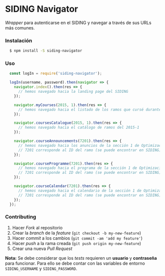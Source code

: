 # SIDING Navigator

*Wrapper* para autenticarse en el SIDING y navegar a través de sus URLs más comunes.

### Instalación

```sh
  $ npm install -S siding-navigator
```

### Uso

```javascript
  const logIn = require('siding-navigator');

  logIn(username, password).then(navigator => {
    navigator.index().then(res => {
      // hemos navegado hacia la landing page del SIDING
    });

    navigator.myCourses(2015, 1).then(res => {
      // hemos navegado hacia el listado de los ramos que cursé durante el 2015-1
    });

    navigator.coursesCatalogue(2015, 1).then(res => {
      // hemos navegado hacia el catálogo de ramos del 2015-1
    });

    navigator.courseAnnouncements(7201).then(res => {
      // hemos navegado hacia los anuncios de la sección 1 de Optimización (2015-1)
      // 7201 corresponde al ID del ramo (se puede encontrar en SIDING).
    });

    navigator.courseProgramme(7201).then(res => {
      // hemos navegado hacia el programa de la sección 1 de Optimización (2015-1)
      // 7201 corresponde al ID del ramo (se puede encontrar en SIDING).
    });

    navigator.courseCalendar(7201).then(res => {
      // hemos navegado hacia el calendario de la sección 1 de Optimización (2015-1)
      // 7201 corresponde al ID del ramo (se puede encontrar en SIDING).
    });
  });
```

### Contributing

1. Hacer *Fork* al repositorio
2. Crear la *branch* de la *feature* (`git checkout -b my-new-feature`)
3. Hacer *commit* a los cambios (`git commit -am 'add my feature'`)
4. Hacer *push* a la rama creada (`git push origin my-new-feature`)
5. Crear una nueva *Pull Request*

**Nota:** Se debe considerar que los *tests* requieren un **usuario** y **contraseña** para funcionar. Para ello se debe contar con las variables de entorno `SIDING_USERNAME` y `SIDING_PASSWORD`.
